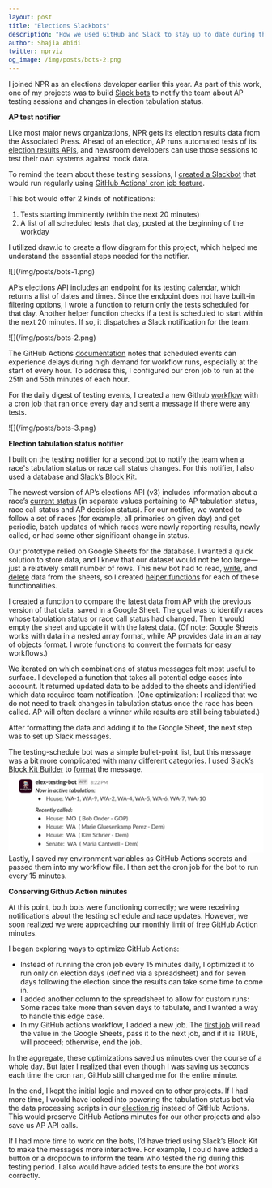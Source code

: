 ```yaml
---
layout: post
title: "Elections Slackbots"
description: "How we used GitHub and Slack to stay up to date during the 2024 election season."
author: Shajia Abidi
twitter: nprviz
og_image: /img/posts/bots-2.png
---
```


I joined NPR as an elections developer earlier this year. As part of this work, one of my projects was to build [Slack bots](https://github.com/nprapps/elections-bots/tree/general-elections) to notify the team about AP testing sessions and changes in election tabulation status.

**AP test notifier**

Like most major news organizations, NPR gets its election results data from the Associated Press. Ahead of an election, AP runs automated tests of its [election results APIs](https://developer.ap.org/ap-elections-api/docs/index.html#t=Welcome.htm), and newsroom developers can use those sessions to test their own systems against mock data.

To remind the team about these testing sessions, I [created a Slackbot](https://github.com/nprapps/elections-bots/tree/general-elections/elex-testing-results) that would run regularly using [GitHub Actions' cron job feature](https://github.com/nprapps/elections-bots/blob/general-elections/.github/workflows/schedule.yml).

This bot would offer 2 kinds of notifications:

1. Tests starting imminently (within the next 20 minutes)  
2. A list of all scheduled tests that day, posted at the beginning of the workday

I utilized draw.io to create a flow diagram for this project, which helped me understand the essential steps needed for the notifier.

<div style="max-width: 100%;">
![](/img/posts/bots-1.png)
</div>

AP’s elections API includes an endpoint for its [testing calendar](https://developer.ap.org/ap-elections-api/docs/index.html?#t=Customer_Testing_Schedule_Report.htm&rhsearch=calendar%20report&rhhlterm=calendar%20report&rhsyns=%20), which returns a list of dates and times. Since the endpoint does not have built-in filtering options, I wrote a function to return only the tests scheduled for that day. Another helper function checks if a test is scheduled to start within the next 20 minutes. If so, it dispatches a Slack notification for the team.

<div style="max-width: 100%;">
![](/img/posts/bots-2.png)
</div>

The GitHub Actions [documentation](https://docs.github.com/en/actions/writing-workflows/choosing-when-your-workflow-runs/events-that-trigger-workflows#schedule) notes that scheduled events can experience delays during high demand for workflow runs, especially at the start of every hour. To address this, I configured our cron job to run at the 25th and 55th minutes of each hour.

For the daily digest of testing events, I created a new Github [workflow](https://github.com/nprapps/elections-bots/blob/main/.github/workflows/schedule.yml) with a cron job that ran once every day and sent a message if there were any tests.

<div style="max-width: 100%;">
![](/img/posts/bots-3.png)
</div>

**Election tabulation status notifier**

I built on the testing notifier for a [second bot](https://github.com/nprapps/elections-bots/tree/general-elections/elex-tabulation-data) to notify the team when a race's tabulation status or race call status changes. For this notifier, I also used a database and [Slack’s Block Kit](https://app.slack.com/block-kit-builder/). 

The newest version of AP’s elections API (v3) includes information about a race’s [current status](https://developer.ap.org/ap-elections-api/docs/index.html?#t=Release_Notes.htm&rhsearch=tabulation%20status&rhhlterm=tabulation%20status&rhsyns=%20) (in separate values pertaining to AP tabulation status, race call status and AP decision status). For our notifier, we wanted to follow a set of races (for example, all primaries on given day) and get periodic, batch updates of which races were newly reporting results, newly called, or had some other significant change in status.

Our prototype relied on Google Sheets for the database. I wanted a quick solution to store data, and I knew that our dataset would not be too large—just a relatively small number of rows. This new bot had to read, [write](https://developers.google.com/sheets/api/reference/rest/v4/spreadsheets.values/append), and [delete](https://developers.google.com/sheets/api/reference/rest/v4/spreadsheets.values/clear) data from the sheets, so I created [helper functions](https://github.com/nprapps/elections-bots/tree/general-elections/elex-tabulation-data/sheets) for each of these functionalities. 

I created a function to compare the latest data from AP with the previous version of that data, saved in a Google Sheet. The goal was to identify races whose tabulation status or race call status had changed. Then it would empty the sheet and update it with the latest data. (Of note: Google Sheets works with data in a nested array format, while AP provides data in an array of objects format. I wrote functions to [convert](https://github.com/nprapps/elections-bots/blob/main/helpers/formatToAddToSheets.js) the [formats](https://github.com/nprapps/elections-bots/blob/main/helpers/formatElexData.js) for easy workflows.)

We iterated on which combinations of status messages felt most useful to surface. I developed a function that takes all potential edge cases into account. It returned updated data to be added to the sheets and identified which data required team notification. (One optimization: I realized that we do not need to track changes in tabulation status once the race has been called. AP will often declare a winner while results are still being tabulated.)

After formatting the data and adding it to the Google Sheet, the next step was to set up Slack messages.

The testing-schedule bot was a simple bullet-point list, but this message was a bit more complicated with many different categories. I used [Slack’s Block Kit Builder](https://app.slack.com/block-kit-builder/) to [format](https://github.com/nprapps/elections-bots/blob/main/elex-tabulation-data/slack/getMessage.js) the message.  
![](/img/posts/bots-4.png)  
Lastly, I saved my environment variables as GitHub Actions secrets and passed them into my workflow file. I then set the cron job for the bot to run every 15 minutes.

**Conserving Github Action minutes**

At this point, both bots were functioning correctly; we were receiving notifications about the testing schedule and race updates. However, we soon realized we were approaching our monthly limit of free GitHub Action minutes. 

I began exploring ways to optimize GitHub Actions:

* Instead of running the cron job every 15 minutes daily, I optimized it to run only on election days (defined via a spreadsheet) and for seven days following the election since the results can take some time to come in.  
* I added another column to the spreadsheet to allow for custom runs: Some races take more than seven days to tabulate, and I wanted a way to handle this edge case.   
* In my GitHub actions workflow, I added a new job. The [first job](https://github.com/nprapps/elections-bots/blob/optimize-ga/.github/workflows/tabs-schedule.yml) will read the value in the Google Sheets, pass it to the next job, and if it is TRUE, will proceed; otherwise, end the job.

In the aggregate, these optimizations saved us minutes over the course of a whole day. But later I realized that even though I was saving us seconds each time the cron ran, GitHub still charged me for the entire minute. 

In the end, I kept the initial logic and moved on to other projects. If I had more time, I would have looked into powering the tabulation status bot via the data processing scripts in our [election rig](https://github.com/nprapps/elections24-general) instead of GitHub Actions. This would preserve GitHub Actions minutes for our other projects and also save us AP API calls. 

If I had more time to work on the bots, I’d have tried using Slack’s Block Kit to make the messages more interactive. For example, I could have added a button or a dropdown to inform the team who tested the rig during this testing period. I also would have added tests to ensure the bot works correctly.
